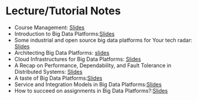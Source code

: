 # Lecture/Tutorial Notes

* Course Management: [Slides](pdfs/module0-lecture0-coursemanagement.pdf)
* Introduction to Big Data Platforms:[Slides](pdfs/module0-lecture1-0-intro-v0.2.pdf)
* Some industrial and open source big data platforms for Your tech radar: [Slides](pdfs/tutorial-walkaround-techradar-v0.2.pdf)
* Architecting Big Data Platforms: [slides](pdfs/module1-lecture2-0-architectingbigplatforms-v0.2.pdf)
* Cloud Infrastructures for Big Data Platforms: [Slides](pdfs/module1-lecture2-1-cloudinfrastructuresandservices-v0.2.pdf)
* A Recap on Performance, Dependability, and Fault Tolerance in Distributed Systems: [Slides](pdfs/performance-dependability-refresh_Truong.pdf)
* A taste of Big Data Platforms:[Slides](pdfs/cs-e4640-meetup-the-tasteofbdp-rohit-raj.pdf)
* Service and Integration Models in Big Data Platforms:[Slides](pdfs/module1-lecture3-0-integrationbdp-v0.2.pdf)
* How to succeed on assignments in Big Data Platforms?:[Slides](pdfs/BDP_how_to_succeed_assignments.pdf)

